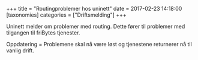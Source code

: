 +++
title = "Routingproblemer hos uninett"
date = 2017-02-23 14:18:00
[taxonomies]
categories = ["Driftsmelding"] 
+++

Uninett melder om problemer med routing. Dette fører til problemer med tilgangen til friBytes tjenester. 


Oppdatering = Problemene skal nå være løst og tjenestene returnerer nå til vanlig drift.
